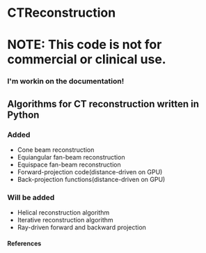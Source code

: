 # CTReconstruction

# NOTE: This code is not for commercial or clinical use.

### I'm workin on the documentation!

## Algorithms for CT reconstruction written in Python

### Added ###
- Cone beam reconstruction
- Equiangular fan-beam reconstruction
- Equispace fan-beam reconstruction  
- Forward-projection code(distance-driven on GPU)
- Back-projection functions(distance-driven on GPU)

### Will be added ###
- Helical reconstruction algorithm
- Iterative reconstruction algorithm
- Ray-driven forward and backward projection


#### References ####
